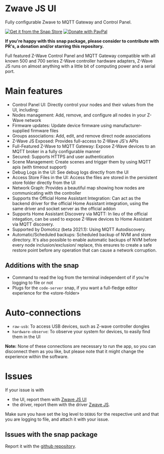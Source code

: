 # Zwave JS UI

Fully configurable Zwave to MQTT Gateway and Control Panel.

[![Get it from the Snap Store](https://snapcraft.io/static/images/badges/en/snap-store-black.svg)](https://snapcraft.io/zwave-js-ui)
[![Donate with PayPal](https://giaever.online/paypal-donate-button.png)](https://www.paypal.com/cgi-bin/webscr?cmd=_s-xclick&hosted_button_id=69NA8SXXFBDBN&source=https://snapcraft.io/zwave-js-ui)

**If you're happy with this snap package, please consider to contribute with PR's,
a donation and/or starring this repository.** 

Full featured Z-Wave Control Panel and MQTT Gateway compatible with all known 500 and 
700 series Z-Wave controller hardware adapters, Z-Wave JS runs on almost anything with 
a little bit of computing power and a serial port.

# Main features
- Control Panel UI: Directly control your nodes and their values from the UI, including:
- Nodes management: Add, remove, and configure all nodes in your Z-Wave network
- Firmware updates: Update device firmware using manufacturer-supplied firmware files
- Groups associations: Add, edit, and remove direct node associations
- Z-Wave JS Exposed: Provides full-access to Z-Wave JS's APIs
- Full-Featured Z-Wave to MQTT Gateway: Expose Z-Wave devices to an MQTT broker in a 
  fully configurable manner
- Secured: Supports HTTPS and user authentication
- Scene Management: Create scenes and trigger them by using MQTT apis (with timeout 
  support)
- Debug Logs in the UI: See debug logs directly from the UI
- Access Store Files in the UI: Access the files are stored in the persistent store 
  folder directly from the UI
- Network Graph: Provides a beautiful map showing how nodes are communicating with the 
  controller
- Supports the Official Home Assistant Integration: Can act as the backend driver for 
  the official Home Assistant integration, using the same driver and socket server as 
  the official addon
- Supports Home Assistant Discovery via MQTT: In lieu of the official integation, can 
  be used to expose Z-Wave devices to Home Assistant via MQTT discovery.
- Supported by Domoticz (beta 2021.1): Using MQTT Autodiscovery.
- Automatic/Scheduled backups: Scheduled backup of NVM and store directory. It's also 
  possible to enable automatic backups of NVM before every node inclusion/exclusion/
  replace, this ensures to create a safe restore point before any operation that can 
  cause a network corruption.

## Additions with the snap
- Command to read the log from the terminal independent of if you're logging to file or not
- Plugs for the `code-server` snap, if you want a full-fledge editor experience for the «store-folder»

# Auto-connections
- `raw-usb`: To access USB devices, such as Z-wave controller dongles
- `hardware-observe`: To observe your system for devices, to easily find them in the UI

**Note:** None of these connections are necessary to run the app, so you can disconnect them as you like, but please note that it might
change the experience within the software.

# Issues
If your issue is with 
- the UI, report them with [Zwave JS UI](https://github.com/zwave-js/zwave-js-ui/issues)
- the driver, report them with the driver [Zwave JS](https://github.com/zwave-js/node-zwave-js/issues).

Make sure you have set the log level to `DEBUG` for the respective unit and that you are
logging to file, and attach it with your issue.
## Issues with the snap package
Report it with the [github repository](https://github.com/giaever-online-iot/zwave-js-ui/issues).
